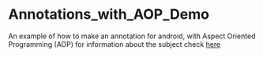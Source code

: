 # Annotations_with_AOP_Demo
An example of how to make an annotation for android, with Aspect Oriented Programming (AOP) for information about the subject check [here](https://www.tutorialspoint.com/springaop)


